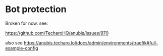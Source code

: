 # Bot protection

Broken for now. see:

https://github.com/TecharoHQ/anubis/issues/970

also see
https://anubis.techaro.lol/docs/admin/environments/traefik#full-example-config